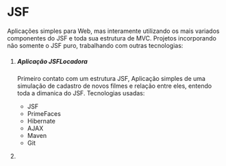 <h1>JSF</h1>
<p>Aplicações simples para Web, mas interamente utilizando os mais variados componentes
do JSF e toda sua estrutura de MVC.
Projetos incorporando não somente o JSF puro, trabalhando com outras tecnologias:</p>

<ol>
  <li><h5>Aplicação JSFLocadora</h5>
    <p>Primeiro contato com um estrutura JSF, Aplicação simples de uma simulação de cadastro de novos filmes
    e relação entre eles, entendo toda a dimanica do JSF. Tecnologias usadas:
    <ul>
      <li>JSF</li>
      <li>PrimeFaces</li>
      <li>Hibernate</li>
      <li>AJAX</li>
      <li>Maven</li>
      <li>Git</li>        
    </ul></p>
  </li>
  <li></li>
</ol>
